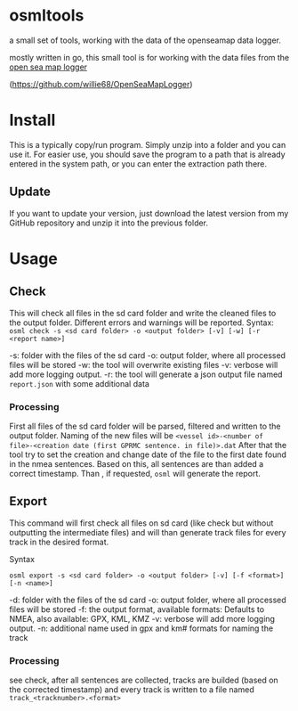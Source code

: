 # osmltools
a small set of tools, working with the data of the openseamap data logger.

mostly written in go, this small tool is for working with the data files from the [open sea map logger](https://wiki.openseamap.org/wiki/OpenSeaMap-dev:HW-logger/OSeaM)

(https://github.com/willie68/OpenSeaMapLogger)

# Install
This is a typically copy/run program. Simply unzip into a folder and you can use it. For easier use, you should save the program to a path that is already entered in the system path, or you can enter the extraction path there.

## Update

If you want to update your version, just download the latest version from my GitHub repository and unzip it into the previous folder.

# Usage

## Check

This will check all files in the sd card folder and write the cleaned files to the output folder. Different errors and warnings will be reported.
Syntax: 
`osml check -s <sd card folder> -o <output folder> [-v] [-w] [-r <report name>]`

-s: folder with the files of the sd card
-o: output folder, where all processed files will be stored
-w: the tool will overwrite existing files
-v: verbose will add more logging output.
-r: the tool will generate a json output file named `report.json` with some additional data

### Processing
First all files of the sd card folder will be parsed, filtered and written to the output folder. Naming of the new files will be
`<vessel id>-<number of file>-<creation date (first GPRMC sentence. in file)>.dat`
After that the tool try to set the creation and change date of the file to the first date found in the nmea sentences. Based on this, all sentences are than added a correct timestamp. Than , if requested, `osml` will generate the report.

## Export

This command will first check all files on sd card (like check but without outputting the intermediate files) and will than generate track files for every track in the desired format.

Syntax

`osml export -s <sd card folder> -o <output folder> [-v] [-f <format>] [-n <name>]`

-d: folder with the files of the sd card
-o: output folder, where all processed files will be stored
-f: the output format, available formats: Defaults to NMEA, also available: GPX, KML, KMZ
-v: verbose will add more logging output.
-n: additional name used in gpx and km# formats for naming the track

### Processing

see check, after all sentences are collected, tracks are builded (based on the corrected timestamp) and every track is written to a file named `track_<tracknumber>.<format>`
